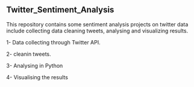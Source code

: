 ## Twitter_Sentiment_Analysis

This repository contains some sentiment analysis projects on twitter data include collecting data cleaning tweets, analysing and visualizing results.

1- Data collecting through Twitter API.

2- cleanin tweets. 

3- Analysing in Python 

4- Visualising the results
